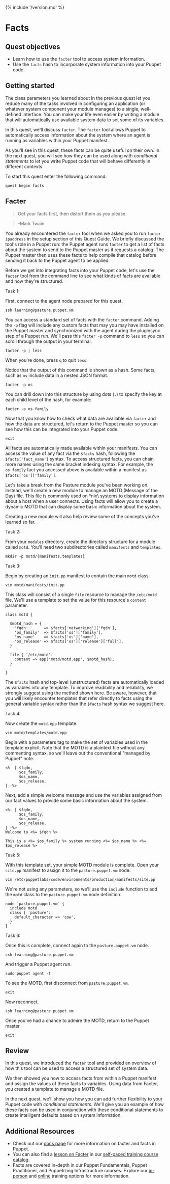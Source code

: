 {% include '/version.md' %}

# Facts

## Quest objectives

 - Learn how to use the `facter` tool to access system information.
 - Use the `facts` hash to incorporate system information into your Puppet code.

## Getting started

The class parameters you learned about in the previous quest let you reduce
many of the tasks involved in configuring an application (or whatever system
component your module manages) to a single, well-defined interface. You can
make your life even easier by writing a module that will automatically use
available system data to set some of its variables.

In this quest, we'll discuss `facter`. The
`facter` tool allows Puppet to automatically access information about the
system where an agent is running as variables within your Puppet manifest.

As you'll see in this quest, these facts can be quite useful on their own. In
the next quest, you will see how they can be used along with *conditional
statements* to let you write Puppet code that will behave differently in
different contexts.

To start this quest enter the following command:

    quest begin facts

## Facter

>Get your facts first, then distort them as you please.

> -Mark Twain

You already encountered the `facter` tool when we asked you to run `facter
ipaddress` in the setup section of this Quest Guide. We briefly discussed
the tool's role in a Puppet run: the Puppet agent runs `facter` to get a list
of facts about the system to send to the Puppet master as it requests a
catalog. The Puppet master then uses these facts to help compile that catalog
before sending it back to the Puppet agent to be applied.

Before we get into integrating facts into your Puppet code, let's use the
`facter` tool from the command line to see what kinds of facts are available
and how they're structured.

<div class = "lvm-task-number"><p>Task 1:</p></div>

First, connect to the agent node prepared for this quest.

    ssh learning@pasture.puppet.vm

You can access a standard set of facts with the `facter` command. Adding the
`-p` flag will include any custom facts that may you may have installed on the
Puppet master and synchronized with the agent during the pluginsync step of a
Puppet run. We'll pass this `facter -p` command to `less` so you can scroll
through the output in your terminal.
	
    facter -p | less

When you're done, press `q` to quit `less`.

Notice that the output of this command is shown as a hash. Some facts, such as
`os` include data in a nested JSON format.

    facter -p os

You can drill down into this structure by using dots (`.`) to specify the key
at each child level of the hash, for example:

    facter -p os.family

Now that you know how to check what data are available via `facter` and how the
data are structured, let's return to the Puppet master so you can see how this
can be integrated into your Puppet code.

    exit

All facts are automatically made available within your manifests. You can
access the value of any fact via the `$facts` hash, following the
`$facts['fact_name']` syntax. To access structured facts, you can chain more
names using the same bracket indexing syntax. For example, the `os.family` fact
you accessed above is available within a manifest as `$facts['os']['family']`.

Let's take a break from the Pasture module you've been working on. Instead,
we'll create a new module to manage an MOTD (Message of the Day) file. This
file is commonly used on \*nix\ systems to display information about a host when
a user connects. Using facts will allow you to create a dynamic MOTD that can
display some basic information about the system.

Creating a new module will also help review some of the concepts you've learned
so far.

<div class = "lvm-task-number"><p>Task 2:</p></div>

From your `modules` directory, create the directory structure for a module
called `motd`. You'll need two subdirectories called `manifests` and
`templates`.

    mkdir -p motd/{manifests,templates}

<div class = "lvm-task-number"><p>Task 3:</p></div>

Begin by creating an `init.pp` manifest to contain the main `motd` class.

    vim motd/manifests/init.pp

This class will consist of a single `file` resource to manage the `/etc/motd`
file. We'll use a template to set the value for this resource's `content`
parameter.

```puppet
class motd {

  $motd_hash = {
    'fqdn'       => $facts['networking']['fqdn'],
    'os_family'  => $facts['os']['family'],
    'os_name'    => $facts['os']['name'],
    'os_release' => $facts['os']['release']['full'],
  }

  file { '/etc/motd':
    content => epp('motd/motd.epp', $motd_hash),
  }

}
```

The `$facts` hash and top-level (unstructured) facts are automatically loaded
as variables into any template. To improve readibility and reliability, we
strongly suggest using the method shown here. Be aware, however, that
you will likely encounter templates that refer directly to facts using the
general variable syntax rather than the `$facts` hash syntax we suggest here.

<div class = "lvm-task-number"><p>Task 4:</p></div>

Now create the `motd.epp` template.

    vim motd/templates/motd.epp

Begin with a parameters tag to make the set of variables used in the template
explicit. Note that the MOTD is a plaintext file without any commenting syntax,
so we'll leave out the conventional "managed by Puppet" note.

```
<%- | $fqdn,
      $os_family,
      $os_name,
      $os_release,
| -%>
```

Next, add a simple welcome message and use the variables assigned from our fact
values to provide some basic information about the system.

```
<%- | $fqdn,
      $os_family,
      $os_name,
      $os_release,
| -%>
Welcome to <%= $fqdn %>

This is a <%= $os_family %> system running <%= $os_name %> <%= $os_release %>

```

<div class = "lvm-task-number"><p>Task 5:</p></div>

With this template set, your simple MOTD module is complete. Open your
`site.pp` manifest to assign it to the `pasture.puppet.vm` node. 

    vim /etc/puppetlabs/code/environments/production/manifests/site.pp

We're not using any parameters, so we'll use the `include` function to add the
`motd` class to the `pasture.puppet.vm` node definition.

```puppet
node 'pasture.puppet.vm` {
  include motd
  class { 'pasture':
    default_character => 'cow',
  }
}
```

<div class = "lvm-task-number"><p>Task 6:</p></div>

Once this is complete, connect again to the `pasture.puppet.vm` node.

    ssh learning@pasture.puppet.vm

And trigger a Puppet agent run.

    sudo puppet agent -t

To see the MOTD, first disconnect from `pasture.puppet.vm`.

    exit

Now reconnect.

    ssh learning@pasture.puppet.vm

Once you've had a chance to admire the MOTD, return to the Puppet master.

    exit

## Review

In this quest, we introduced the `facter` tool and provided an overview of how
this tool can be used to access a structured set of system data.

We then showed you how to access facts from within a Puppet manifest and assign
the values of these facts to variables. Using data from Facter, you created a
template to manage a MOTD file.

In the next quest, we'll show you how you can add further flexibility to your
Puppet code with *conditional statements*. We'll give you an example of how
these facts can be used in conjunction with these conditional statements to
create intelligent defaults based on system information.

## Additional Resources

* Check out our [docs page](https://docs.puppet.com/puppet/latest/lang_facts_and_builtin_vars.html) for more information on facter and facts in Puppet.
* You can also find a [lesson on Facter](https://learn.puppet.com/elearning/an-introduction-to-facter) in our [self-paced training course catalog](https://learn.puppet.com/category/self-paced-training).
* Facts are covered in-depth in our Puppet Fundamentals, Puppet Practitioner, and Puppetizing Infrastructure courses. Explore our [in-person](https://learn.puppet.com/category/instructor-led-training) and [online](https://learn.puppet.com/category/online-instructor-led-training) training options for more information.
